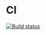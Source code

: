 # CI

[![Build status](https://ci.appveyor.com/api/projects/status/u3s73ybbv1d53e2h?svg=true)](https://ci.appveyor.com/project/alexeyerpd/async-await)